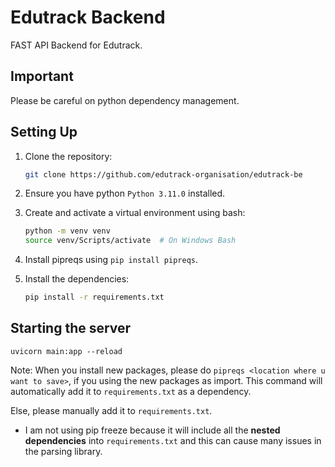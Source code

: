 # Edutrack Backend

FAST API Backend for Edutrack.

## Important

Please be careful on python dependency management.

## Setting Up

1. Clone the repository:

    ```sh
    git clone https://github.com/edutrack-organisation/edutrack-be
    ```

2. Ensure you have python `Python 3.11.0` installed.
3. Create and activate a virtual environment using bash:
    ```sh
    python -m venv venv
    source venv/Scripts/activate  # On Windows Bash
    ```
4. Install pipreqs using `pip install pipreqs`.
5. Install the dependencies:
    ```sh
    pip install -r requirements.txt
    ```

## Starting the server

`uvicorn main:app --reload`

Note:
When you install new packages, please do `pipreqs <location where u want to save>`, if you using the new packages as import. This command will automatically add it to `requirements.txt` as a dependency.

Else, please manually add it to `requirements.txt`.

-   I am not using pip freeze because it will include all the **nested dependencies** into `requirements.txt` and this can cause many issues in the parsing library.
